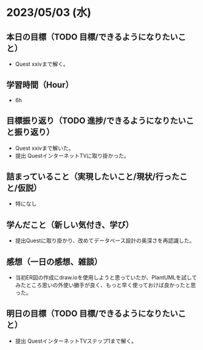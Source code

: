
# 2023/05/03 (水)

## 本日の目標（TODO 目標/できるようになりたいこと）

- Quest xxivまで解く。

## 学習時間（Hour）

- 6h

## 目標振り返り（TODO 進捗/できるようになりたいこと振り返り）

- Quest xxivまで解いた。
- 提出 QuestインターネットTVに取り掛かった。

## 詰まっていること（実現したいこと/現状/行ったこと/仮説）

- 特になし

## 学んだこと（新しい気付き、学び）

- 提出Questに取り掛かり、改めてデータベース設計の奥深さを再認識した。

## 感想（一日の感想、雑談）

- 当初ER図の作成にdraw.ioを使用しようと思っていたが、PlantUMLを試してみたところ思いの外使い勝手が良く、もっと早く使っておけば良かったと思った。

## 明日の目標（TODO 目標/できるようになりたいこと）

- 提出 QuestインターネットTVステップ1まで解く。
